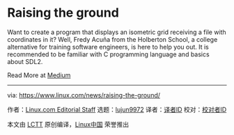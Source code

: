[#]: collector: (lujun9972)
[#]: translator: ( )
[#]: reviewer: ( )
[#]: publisher: ( )
[#]: url: ( )
[#]: subject: (Raising the ground)
[#]: via: (https://www.linux.com/news/raising-the-ground/)
[#]: author: (Linux.com Editorial Staff https://www.linux.com/author/linuxdotcom/)

Raising the ground
======

Want to create a program that displays an isometric grid receiving a file with coordinates in it? Well, Fredy Acuña from the Holberton School, a college alternative for training software engineers, is here to help you out. It is recommended to be familiar with C programming language and basics about SDL2.

Read More at [Medium][1]

--------------------------------------------------------------------------------

via: https://www.linux.com/news/raising-the-ground/

作者：[Linux.com Editorial Staff][a]
选题：[lujun9972][b]
译者：[译者ID](https://github.com/译者ID)
校对：[校对者ID](https://github.com/校对者ID)

本文由 [LCTT](https://github.com/LCTT/TranslateProject) 原创编译，[Linux中国](https://linux.cn/) 荣誉推出

[a]: https://www.linux.com/author/linuxdotcom/
[b]: https://github.com/lujun9972
[1]: https://medium.com/@fredhii/rising-the-ground-64957937513b
